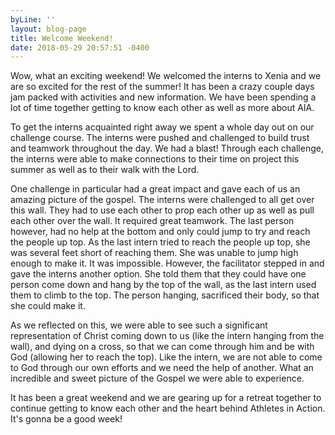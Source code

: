 ```yaml
---
byLine: ''
layout: blog-page
title: Welcome Weekend!
date: 2018-05-29 20:57:51 -0400
---
```

Wow, what an exciting weekend! We welcomed the interns to Xenia and we are so excited for the rest of the summer! It has been a crazy couple days jam packed with activities and new information.  We have been spending a lot of time together getting to know each other as well as more about AIA.

To get the interns acquainted right away we spent a whole day out on our challenge course. The interns were pushed and challenged to build trust and teamwork throughout the day. We had a blast! Through each challenge, the interns were able to make connections to their time on project this summer as well as to their walk with the Lord.

One challenge in particular had a great impact and gave each of us an amazing picture of the gospel. The interns were challenged to all get over this wall. They had to use each other to prop each other up as well as pull each other over the wall. It required great teamwork. The last person however, had no help at the bottom and only could jump to try and reach the people up top. As the last intern tried to reach the people up top, she was several feet short of reaching them. She was unable to jump high enough to make it. It was impossible. However, the facilitator stepped in and gave the interns another option. She told them that they could have one person come down and hang by the top of the wall, as the last intern used them to climb to the top. The person hanging, sacrificed their body, so that she could make it.

As we reflected on this, we were able to see such a significant representation of Christ coming down to us (like the intern hanging from the wall), and dying on a cross, so that we can come through him and be with God (allowing her to reach the top). Like the intern, we are not able to come to God through our own efforts and we need the help of another. What an incredible and sweet picture of the Gospel we were able to experience.

It has been a great weekend and we are gearing up for a retreat together to continue getting to know each other and the heart behind Athletes in Action. It's gonna be a good week!